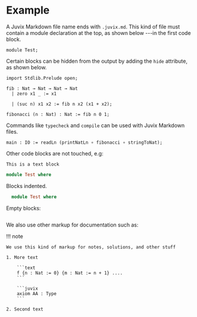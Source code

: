 # Example

A Juvix Markdown file name ends with `.juvix.md`. This kind of file must contain
a module declaration at the top, as shown below ---in the first code block. 

```juvix
module Test;
```

Certain blocks can be hidden from the output by adding the `hide` attribute, as shown below.

```juvix hide
import Stdlib.Prelude open;
```

```juvix
fib : Nat → Nat → Nat → Nat
  | zero x1 _ := x1
  
  | (suc n) x1 x2 := fib n x2 (x1 + x2);

fibonacci (n : Nat) : Nat := fib n 0 1;
```

Commands like `typecheck` and `compile` can be used with Juvix Markdown files.

```juvix
main : IO := readLn (printNatLn ∘ fibonacci ∘ stringToNat);
```

Other code blocks are not touched, e.g:

```text
This is a text block
```


```haskell
module Test where
```

Blocks indented.

  ```haskell
    module Test where
  ```

Empty blocks:

```
```

We also use other markup for documentation such as:

!!! note

    We use this kind of markup for notes, solutions, and other stuff

    1. More text

        ```text
        f {n : Nat := 0} {m : Nat := n + 1} ....
        ```

        ```juvix
        axiom AA : Type
        ```

    2. Second text